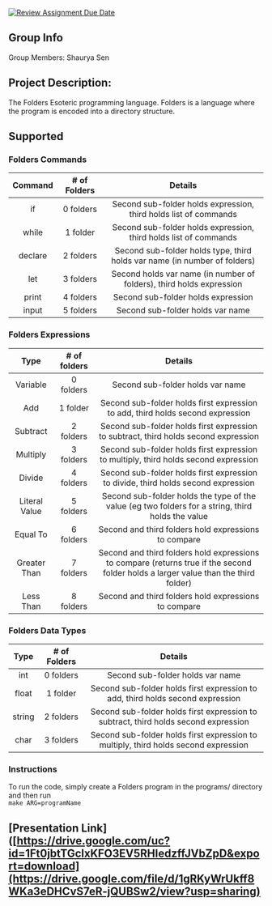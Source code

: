 [![Review Assignment Due Date](https://classroom.github.com/assets/deadline-readme-button-24ddc0f5d75046c5622901739e7c5dd533143b0c8e959d652212380cedb1ea36.svg)](https://classroom.github.com/a/ecp4su41)
## Group Info
Group Members: Shaurya Sen

## Project Description:
The Folders Esoteric programming language.
Folders is a language where the program is encoded into a directory structure.

## Supported

### Folders Commands
| Command | # of Folders |                                  Details                                  |
|:-------:|:------------:|:-------------------------------------------------------------------------:|
| if      | 0 folders    | Second sub-folder holds expression, third holds list of commands          |
| while   | 1 folder     | Second sub-folder holds expression, third holds list of commands          |
| declare | 2 folders    | Second sub-folder holds type, third holds var name (in number of folders) |
| let     | 3 folders    | Second holds var name (in number of folders), third holds expression      |
| print   | 4 folders    | Second sub-folder holds expression                                        |
| input   | 5 folders    | Second sub-folder holds var name                                          |

### Folders Expressions
|      Type     | # of folders |                                                               Details                                                               |
|:-------------:|:------------:|:-----------------------------------------------------------------------------------------------------------------------------------:|
| Variable      | 0 folders    | Second sub-folder holds var name                                                                                                    |
| Add           | 1 folder     | Second sub-folder holds first expression to add, third holds second expression                                                      |
| Subtract      | 2 folders    | Second sub-folder holds first expression to subtract, third holds second expression                                                 |
| Multiply      | 3 folders    | Second sub-folder holds first expression to multiply, third holds second expression                                                 |
| Divide        | 4 folders    | Second sub-folder holds first expression to divide, third holds second expression                                                   |
| Literal Value | 5 folders    | Second sub-folder holds the type of the value (eg two folders for a string, third holds the value                                   |
| Equal To      | 6 folders    | Second and third folders hold expressions to compare                                                                                |
| Greater Than  | 7 folders    | Second and third folders hold expressions to compare (returns true if the second folder holds a larger value than the third folder) |
| Less Than     | 8 folders    | Second and third folders hold expressions to compare                                                                                |

### Folders Data Types
|  Type  | # of Folders |                                       Details                                       |
|:------:|:------------:|:-----------------------------------------------------------------------------------:|
| int    | 0 folders    | Second sub-folder holds var name                                                    |
| float  | 1 folder     | Second sub-folder holds first expression to add, third holds second expression      |
| string | 2 folders    | Second sub-folder holds first expression to subtract, third holds second expression |
| char   | 3 folders    | Second sub-folder holds first expression to multiply, third holds second expression |

### Instructions
To run the code, simply create a Folders program in the programs/ directory and then run \
`make ARG=programName`

## [Presentation Link]([https://drive.google.com/uc?id=1Ft0jbtTGclxKFO3EV5RHIedzffJVbZpD&export=download](https://drive.google.com/file/d/1gRKyWrUkff8WKa3eDHCvS7eR-jQUBSw2/view?usp=sharing)
